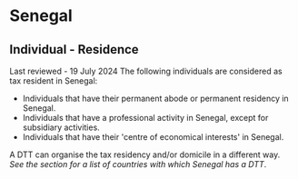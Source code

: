 # Senegal
## Individual - Residence
Last reviewed - 19 July 2024
The following individuals are considered as tax resident in Senegal:
  * Individuals that have their permanent abode or permanent residency in Senegal.
  * Individuals that have a professional activity in Senegal, except for subsidiary activities.
  * Individuals that have their 'centre of economical interests' in Senegal.


A DTT can organise the tax residency and/or domicile in a different way. _See the section for a list of countries with which Senegal has a DTT_.
